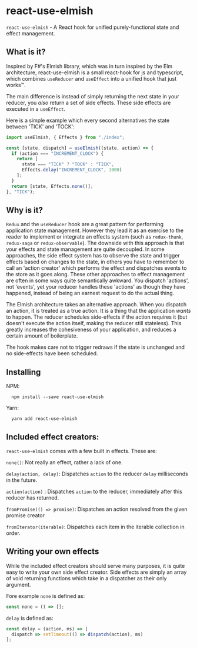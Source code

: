 # react-use-elmish

`react-use-elmish` - A React hook for unified purely-functional state and effect management.

## What is it?

Inspired by F#'s Elmish library, which was in turn inspired by the Elm architecture, react-use-elmish
is a small react-hook for js and typescript, which combines `useReducer` and `useEffect` into a unified hook that just works™️.

The main difference is instead of simply returning the next state in your reducer, you _also_ return a set of side effects. These side effects are executed in a `useEffect`.

Here is a simple example which every second alternatives the state between 'TICK' and 'TOCK':

```javascript
import useElmish, { Effects } from "./index";

const [state, dispatch] = useElmish((state, action) => {
  if (action === "INCREMENT_CLOCK") {
    return [
      state === "TICK" ? "TOCK" : "TICK",
      Effects.delay("INCREMENT_CLOCK", 1000)
    ];
  }
  return [state, Effects.none()];
}, "TICK");
```

## Why is it?

`Redux` and the `useReducer` hook are a great pattern for performing application state management. However they lead it as an exercise to the reader to implement or integrate an effects system (such as `redux-thunk`, `redux-saga` or `redux-observable`). The downside with this approach is that your effects and state management are quite decoupled. In some approaches, the side effect system has to observe the state and trigger effects based on changes to the state, in others you have to remember to call an 'action creator' which performs the effect and dispatches events to the store as it goes along. These other approaches to effect management are often in some ways quite semantically awkward. You dispatch 'actions', not 'events', yet your reducer handles these 'actions' as though they have happened, instead of being an earnest request to do the actual thing.

The Elmish architecture takes an alternative approach. When you dispatch an action, it is treated as a true action. It is a thing that the application _wants_ to happen. The reducer schedules side-effects if the action requires it (but doesn't execute the action itself, making the reducer still stateless). This greatly increases the cohesiveness of your application, and reduces a certain amount of boilerplate.

The hook makes care not to trigger redraws if the state is unchanged and no side-effects have been scheduled.

## Installing

NPM:

```
  npm install --save react-use-elmish
```

Yarn:

```
  yarn add react-use-elmish
```

## Included effect creators:

`react-use-elmish` comes with a few built in effects. These are:

`none()`: Not really an effect, rather a lack of one.

`delay(action, delay)`: Dispatches `action` to the reducer `delay` milliseconds in the future.

`action(action)` : Dispatches `action` to the reducer, immediately after this reducer has returned.

`fromPromise(() => promise)`: Dispatches an action resolved from the given promise creator

`fromIterator(iterable)`: Dispatches each item in the iterable collection in order.

## Writing your own effects

While the included effect creators should serve many purposes, it is quite easy to write your own side effect creator.
Side effects are simply an array of void returning functions which take in a dispatcher as their only argument.

Fore example `none` is defined as:

```javascript
const none = () => [];
```

`delay` is defined as:

```javascript
const delay = (action, ms) => [
  dispatch => setTimeout(() => dispatch(action), ms)
];
```

